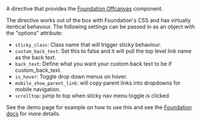 A directive that provides the [Foundation Offcanvas](http://foundation.zurb.com/docs/components/topbar.html) component.

The directive works out of the box with Foundation's CSS and has virtually itentical behavour. The following settings can be passed in as an object with the "options" attribute:

- `sticky_class`: Class name that will trigger sticky behaviour.
- `custom_back_text`: Set this to false and it will pull the top level link name as the back text.
- `back_text`: Define what you want your custom back text to be if custom_back_text.
- `is_hover`: Toggle drop down menus on hover.
- `mobile_show_parent_link`: will copy parent links into dropdowns for mobile navigation.
- `scrolltop`: jump to top when sticky nav menu toggle is clicked

See the demo page for example on how to use this and see the [Foundation docs](http://foundation.zurb.com/docs/components/topbar.html) for more details.
